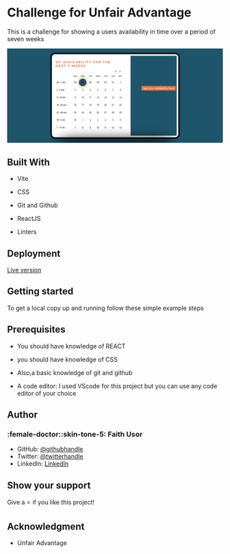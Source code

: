 # Challenge for Unfair Advantage

This is a challenge for showing a users availability in time over a period of seven weeks 

![screenshot](./screenshot.png)

## Built With

- Vite

- CSS

- Git and Github
  
- ReactJS
  
- Linters

## Deployment

 [Live version]( https://unfairadvantage.netlify.app/)



## Getting started

To get a local copy up and running follow these simple example steps

## Prerequisites

- You should have knowledge of REACT

- you should have  knowledge of CSS

 - Also,a basic knowledge of git and github

- A code editor: I used VScode for this project but you can use any code editor of your choice

## Author
### :female-doctor::skin-tone-5: Faith Usor
- GitHub: [@githubhandle](https://github.com/usorfaitheloho)
- Twitter: [@twitterhandle](https://twitter.com/faithusor16)
- LinkedIn: [LinkedIn](https://www.linkedin.com/in/faith-usor)

## Show your support
Give a :star:️ if you like this project!
## Acknowledgment
- Unfair Advantage
